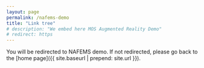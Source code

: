 ```yaml
---
layout: page
permalink: /nafems-demo
title: "Link tree"
# description: "We embed here MOS Augmented Reality Demo"
# redirect: https
---
```


You will be redirected to NAFEMS demo. If not redirected, please go back to the [home page]({{ site.baseurl | prepend: site.url }}).
